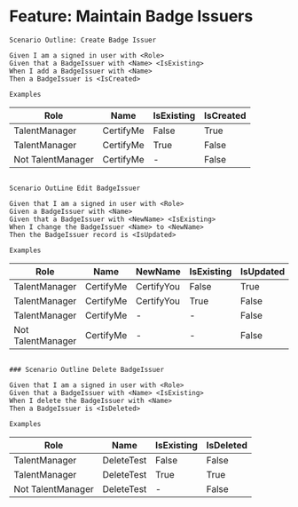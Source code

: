 
# Feature: Maintain Badge Issuers

```gherkin
Scenario Outline: Create Badge Issuer

Given I am a signed in user with <Role>
Given that a BadgeIssuer with <Name> <IsExisting>
When I add a BadgeIssuer with <Name>
Then a BadgeIssuer is <IsCreated>

Examples
```

| Role | Name | IsExisting | IsCreated |
| --- | --- | --- | --- |
| TalentManager | CertifyMe | False | True |
| TalentManager | CertifyMe | True | False |
| Not TalentManager | CertifyMe | - | False |

```gherkin

Scenario OutLine Edit BadgeIssuer

Given that I am a signed in user with <Role> 
Given a BadgeIssuer with <Name>
Given that a BadgeIssuer with <NewName> <IsExisting>
When I change the BadgeIssuer <Name> to <NewName>
Then the BadgeIssuer record is <IsUpdated>

Examples

```

| Role | Name | NewName | IsExisting | IsUpdated |
| --- | --- | --- | --- | --- |
| TalentManager | CertifyMe | CertifyYou | False | True |
| TalentManager | CertifyMe | CertifyYou | True | False |
| TalentManager | CertifyMe | - | - | False |
| Not TalentManager | CertifyMe | - | - | False |

```gherkin

### Scenario Outline Delete BadgeIssuer

Given that I am a signed in user with <Role> 
Given that a BadgeIssuer with <Name> <IsExisting>
When I delete the BadgeIssuer with <Name>
Then a BadgeIssuer is <IsDeleted>

Examples
```

| Role | Name | IsExisting | IsDeleted |
| --- | --- | --- | --- |
| TalentManager | DeleteTest | False | False |
| TalentManager | DeleteTest | True | True |
| Not TalentManager | DeleteTest | - | False |
